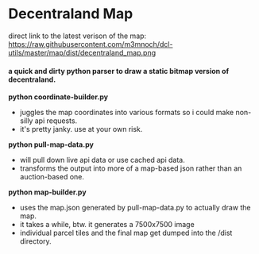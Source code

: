 # Decentraland Map

direct link to the latest verison of the map:
https://raw.githubusercontent.com/m3mnoch/dcl-utils/master/map/dist/decentraland_map.png

#### a quick and dirty python parser to draw a static bitmap version of decentraland.

**python coordinate-builder.py**
- juggles the map coordinates into various formats so i could make non-silly api requests.
- it's pretty janky.  use at your own risk.

**python pull-map-data.py**
- will pull down live api data or use cached api data.
- transforms the output into more of a map-based json rather than an auction-based one.

**python map-builder.py**
- uses the map.json generated by pull-map-data.py to actually draw the map.
- it takes a while, btw.  it generates a 7500x7500 image
- individual parcel tiles and the final map get dumped into the /dist directory.
